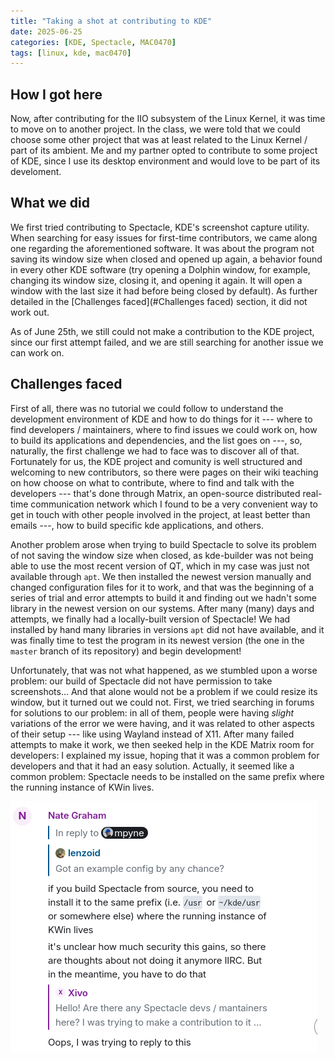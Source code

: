 ```yaml
---
title: "Taking a shot at contributing to KDE"
date: 2025-06-25
categories: [KDE, Spectacle, MAC0470]
tags: [linux, kde, mac0470]
---
```


## How I got here

Now, after contributing for the IIO subsystem of the Linux Kernel, it was time to move on to another
project. In the class, we were told that we could choose some other project that was at least related
to the Linux Kernel / part of its ambient. Me and my partner opted to contribute to some project of
KDE, since I use its desktop environment and would love to be part of its develoment. 

## What we did

We first tried contributing to Spectacle, KDE's screenshot capture utility. When searching for easy issues for first-time contributors, we came along one regarding the
aforementioned software. It was about the program not saving its window size when closed and opened up again, a behavior found in every other KDE software (try opening
a Dolphin window, for example, changing its window size, closing it, and opening it again. It will open a window with the last size it had before being closed by
default). As further detailed in the [Challenges faced](#Challenges faced) section, it did not work out.

As of June 25th, we still could not make a contribution to the KDE project, since our first attempt failed, and we are still searching for another issue we can work on.

## Challenges faced 

First of all, there was no tutorial we could follow to understand the development environment of KDE
and how to do things for it --- where to find developers / maintainers, where to find issues we could
work on, how to build its applications and dependencies, and the list goes on ---, so, naturally, the
first challenge we had to face was to discover all of that. Fortunately for us, the KDE project and
comunity is well structured and welcoming to new contributors, so there were pages on their wiki
teaching on how choose on what to contribute, where to find and talk with the developers --- that's done
through Matrix, an open-source distributed real-time communication network which I found to be a very
convenient way to get in touch with other people involved in the project, at least better than emails
---, how to build specific kde applications, and others.

Another problem arose when trying to build Spectacle to solve its problem of not saving the window
size when closed, as kde-builder was not being able to use the most recent version of QT, which in my
case was just not available through `apt`. We then installed the newest version manually and changed
configuration files for it to work, and that was the beginning of a series of trial and error attempts to build it and finding out we hadn't some library in the newest
version on our systems. After many (many) days and attempts, we finally had a locally-built version of Spectacle! We had installed by hand many libraries in versions `apt` did not
have available, and it was finally time to test the program in its newest version (the one in the `master` branch of its repository) and begin development!

Unfortunately, that was not what happened, as we stumbled upon a worse problem: our build of Spectacle did not have permission to take screenshots... And that alone
would not be a problem if we could resize its window, but it turned out we could not. First, we tried searching in forums for solutions to our problem: in all of them,
people were having *slight* variations of the error we were having, and it was related to other aspects of their setup --- like using Wayland instead of X11. After
many failed attempts to make it work, we then seeked help in the KDE Matrix room for developers: I explained my issue, hoping that it was a common problem for
developers and
that it had an easy solution. Actually, it seemed like a common problem: Spectacle needs to be installed on the same prefix where the running instance of KWin lives.

![Nate-Graham-describes-solution-for-spectacle-permission-issue](/assets/img/kde-development/kde_spectacle_kwin.png)

<!-- falar sobre o spectacle não tendo permissão pra tirar screenshot -->
